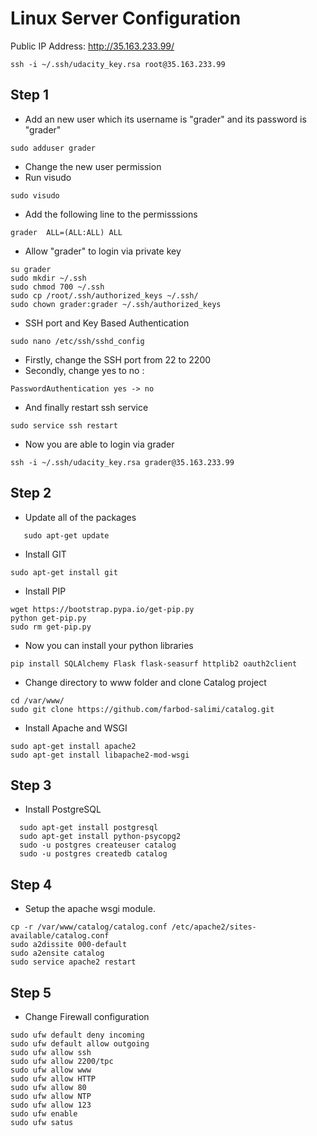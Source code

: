 # Linux Server Configuration

Public IP Address: http://35.163.233.99/
```
ssh -i ~/.ssh/udacity_key.rsa root@35.163.233.99
```

## Step 1
 - Add an new user which its username is "grader" and its password is "grader"
```
sudo adduser grader
```
 - Change the new user permission
 - Run visudo
```
sudo visudo
```
 - Add the following line to the permisssions
```
grader  ALL=(ALL:ALL) ALL
```

 - Allow "grader" to login via private key
```
su grader
sudo mkdir ~/.ssh
sudo chmod 700 ~/.ssh
sudo cp /root/.ssh/authorized_keys ~/.ssh/
sudo chown grader:grader ~/.ssh/authorized_keys
```

 - SSH port and Key Based Authentication
```
sudo nano /etc/ssh/sshd_config
```
 - Firstly, change the SSH port from 22 to 2200 
 - Secondly, change yes to no :
```
PasswordAuthentication yes -> no
```
 - And finally restart ssh service
```
sudo service ssh restart
```

 - Now you are able to login via grader
 ```
ssh -i ~/.ssh/udacity_key.rsa grader@35.163.233.99
```

## Step 2
- Update all of the packages
```
   sudo apt-get update
```
 - Install GIT
```
sudo apt-get install git
```
 - Install PIP
```
wget https://bootstrap.pypa.io/get-pip.py
python get-pip.py
sudo rm get-pip.py
```
 - Now you can install your python libraries
```
pip install SQLAlchemy Flask flask-seasurf httplib2 oauth2client
```
 - Change directory to www folder and clone Catalog project
```
cd /var/www/
sudo git clone https://github.com/farbod-salimi/catalog.git
```
 - Install Apache and WSGI
 ```
sudo apt-get install apache2
sudo apt-get install libapache2-mod-wsgi
```
## Step 3
 - Install PostgreSQL
```
  sudo apt-get install postgresql
  sudo apt-get install python-psycopg2
  sudo -u postgres createuser catalog
  sudo -u postgres createdb catalog
```
## Step 4
 - Setup the apache wsgi module.
```
cp -r /var/www/catalog/catalog.conf /etc/apache2/sites-available/catalog.conf
sudo a2dissite 000-default
sudo a2ensite catalog
sudo service apache2 restart
```

## Step 5
 - Change Firewall configuration
```
sudo ufw default deny incoming
sudo ufw default allow outgoing
sudo ufw allow ssh
sudo ufw allow 2200/tpc
sudo ufw allow www
sudo ufw allow HTTP
sudo ufw allow 80
sudo ufw allow NTP
sudo ufw allow 123
sudo ufw enable
sudo ufw satus
```
